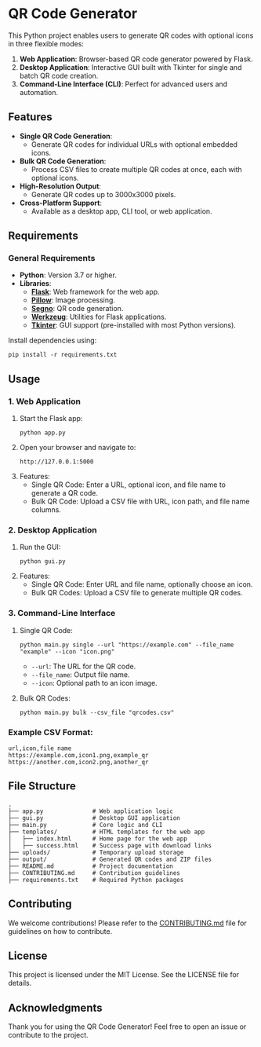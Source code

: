
# QR Code Generator

This Python project enables users to generate QR codes with optional icons in three flexible modes:

1. **Web Application**: Browser-based QR code generator powered by Flask.
2. **Desktop Application**: Interactive GUI built with Tkinter for single and batch QR code creation.
3. **Command-Line Interface (CLI)**: Perfect for advanced users and automation.

## Features

- **Single QR Code Generation**:
  - Generate QR codes for individual URLs with optional embedded icons.
- **Bulk QR Code Generation**:
  - Process CSV files to create multiple QR codes at once, each with optional icons.
- **High-Resolution Output**:
  - Generate QR codes up to 3000x3000 pixels.
- **Cross-Platform Support**:
  - Available as a desktop app, CLI tool, or web application.

## Requirements

### General Requirements
- **Python**: Version 3.7 or higher.
- **Libraries**:
  - [**Flask**](https://flask.palletsprojects.com): Web framework for the web app.
  - [**Pillow**](https://pillow.readthedocs.io): Image processing.
  - [**Segno**](https://pypi.org/project/segno): QR code generation.
  - [**Werkzeug**](https://werkzeug.palletsprojects.com): Utilities for Flask applications.
  - [**Tkinter**](https://docs.python.org/3/library/tkinter.html): GUI support (pre-installed with most Python versions).

Install dependencies using:

```
pip install -r requirements.txt
```

## Usage

### 1. Web Application

1. Start the Flask app:
   ```
   python app.py
   ```
2. Open your browser and navigate to:
   ```
   http://127.0.0.1:5000
   ```
3. Features:
   - Single QR Code: Enter a URL, optional icon, and file name to generate a QR code.
   - Bulk QR Code: Upload a CSV file with URL, icon path, and file name columns.

### 2. Desktop Application

1. Run the GUI:
   ```
   python gui.py
   ```
2. Features:
   - Single QR Code: Enter URL and file name, optionally choose an icon.
   - Bulk QR Codes: Upload a CSV file to generate multiple QR codes.

### 3. Command-Line Interface

1. Single QR Code:
   ```
   python main.py single --url "https://example.com" --file_name "example" --icon "icon.png"
   ```
   - `--url`: The URL for the QR code.
   - `--file_name`: Output file name.
   - `--icon`: Optional path to an icon image.

2. Bulk QR Codes:
   ```
   python main.py bulk --csv_file "qrcodes.csv"
   ```

### Example CSV Format:
```
url,icon,file name
https://example.com,icon1.png,example_qr
https://another.com,icon2.png,another_qr
```

## File Structure

```
.
├── app.py              # Web application logic
├── gui.py              # Desktop GUI application
├── main.py             # Core logic and CLI
├── templates/          # HTML templates for the web app
│   ├── index.html      # Home page for the web app
│   ├── success.html    # Success page with download links
├── uploads/            # Temporary upload storage
├── output/             # Generated QR codes and ZIP files
├── README.md           # Project documentation
├── CONTRIBUTING.md     # Contribution guidelines
├── requirements.txt    # Required Python packages
```

## Contributing

We welcome contributions! Please refer to the [CONTRIBUTING.md](CONTRIBUTING.md) file for guidelines on how to contribute.

## License

This project is licensed under the MIT License. See the LICENSE file for details.

## Acknowledgments

Thank you for using the QR Code Generator! Feel free to open an issue or contribute to the project.

